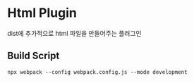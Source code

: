 # Html Plugin

dist에 추가적으로 html 파일을 만들어주는 플러그인

## Build Script

`npx webpack --config webpack.config.js --mode development`
